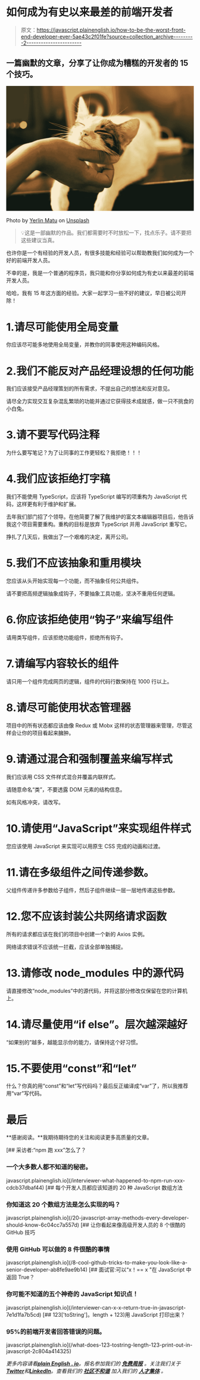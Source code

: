 # 如何成为有史以来最差的前端开发者

> 原文：<https://javascript.plainenglish.io/how-to-be-the-worst-front-end-developer-ever-5ae43c2f01fe?source=collection_archive---------2----------------------->

## 一篇幽默的文章，分享了让你成为糟糕的开发者的 15 个技巧。

![](img/5c76663192ee44b723d97d94bea94145.png)

Photo by [Yerlin Matu](https://unsplash.com/@yerlinmatu?utm_source=medium&utm_medium=referral) on [Unsplash](https://unsplash.com?utm_source=medium&utm_medium=referral)

> 💡这是一部幽默的作品。我们都需要时不时放松一下，找点乐子。请不要把这些建议当真。

也许你是一个有经验的开发人员，有很多技能和经验可以帮助教我们如何成为一个好的前端开发人员。

不幸的是，我是一个普通的程序员，我只能和你分享如何成为有史以来最差的前端开发人员。

哈哈，我有 15 年这方面的经验。大家一起学习一些不好的建议，早日被公司开除！

# 1.请尽可能使用全局变量

你应该尽可能多地使用全局变量，并教你的同事使用这种编码风格。

# 2.我们不能反对产品经理设想的任何功能

我们应该接受产品经理策划的所有需求，不提出自己的想法和反对意见。

请尽全力实现交互复杂混乱繁琐的功能并通过它获得技术成就感，做一只不挑食的小白兔。

# 3.请不要写代码注释

为什么要写笔记？为了让同事的工作更轻松？我拒绝！！！

# 4.我们应该拒绝打字稿

我们不能使用 TypeScript，应该将 TypeScript 编写的项重构为 JavaScript 代码，这样更有利于维护和扩展。

去年我们部门招了个领导。在他简要了解了我维护的富文本编辑器项目后，他告诉我这个项目需要重构。重构的目标是放弃 TypeScript 并用 JavaScript 重写它。

挣扎了几天后，我做出了一个艰难的决定，离开公司。

# 5.我们不应该抽象和重用模块

您应该从头开始实现每一个功能，而不抽象任何公共组件。

请不要把高频逻辑抽象成钩子，不要抽象工具功能，坚决不重用任何逻辑。

# 6.你应该拒绝使用“钩子”来编写组件

请用类写组件，应该拒绝功能组件，拒绝所有钩子。

# 7.请编写内容较长的组件

请只用一个组件完成网页的逻辑，组件的代码行数保持在 1000 行以上。

# 8.请尽可能使用状态管理器

项目中的所有状态都应该由像 Redux 或 Mobx 这样的状态管理器来管理，尽管这样会让你的项目看起来臃肿。

# 9.请通过混合和强制覆盖来编写样式

我们应该用 CSS 文件样式混合并覆盖内联样式。

请随意命名“类”，不要透露 DOM 元素的结构信息。

如有风格冲突，请改写。

# 10.请使用“JavaScript”来实现组件样式

您应该使用 JavaScript 来实现可以用原生 CSS 完成的动画和过渡。

# 11.请在多级组件之间传递参数。

父组件传递许多参数给子组件，然后子组件继续一层一层地传递这些参数。

# 12.您不应该封装公共网络请求函数

所有的请求都应该在我们的项目中创建一个新的 Axios 实例。

网络请求错误不应该统一拦截，应该全部单独捕捉。

# 13.请修改 node_modules 中的源代码

请直接修改“node_modules”中的源代码，并将这部分修改仅保留在您的计算机上。

# 14.请尽量使用“if else”。层次越深越好

“如果别的”越多，越能显示你的能力，请保持这个好习惯。

# 15.不要使用“const”和“let”

什么？你真的用“const”和“let”写代码吗？最后反正编译成“var”了，所以我推荐用“var”写代码。

# 最后

**感谢阅读。**我期待期待您的关注和阅读更多高质量的文章。

[](/interviewer-what-happened-to-npm-run-xxx-cdcb37dbaf44) [## 采访者:“npm 跑 xxx”怎么了？

### 一个大多数人都不知道的秘密。

javascript.plainenglish.io](/interviewer-what-happened-to-npm-run-xxx-cdcb37dbaf44) [](/20-javascript-array-methods-every-developer-should-know-6c04cc7a557d) [## 每个开发人员都应该知道的 20 种 JavaScript 数组方法

### 你知道这 20 个数组方法是怎么实现的吗？

javascript.plainenglish.io](/20-javascript-array-methods-every-developer-should-know-6c04cc7a557d) [](/8-cool-github-tricks-to-make-you-look-like-a-senior-developer-ab8fe9ae9b14) [## 让你看起来像高级开发人员的 8 个很酷的 GitHub 技巧

### 使用 GitHub 可以做的 8 件很酷的事情

javascript.plainenglish.io](/8-cool-github-tricks-to-make-you-look-like-a-senior-developer-ab8fe9ae9b14) [](/interviewer-can-x-x-return-true-in-javascript-7e1d1fa7b5cd) [## 面试官:可以“x！== x "在 JavaScript 中返回 True？

### 你可能不知道的五个神奇的 JavaScript 知识点！

javascript.plainenglish.io](/interviewer-can-x-x-return-true-in-javascript-7e1d1fa7b5cd) [](/what-does-123-tostring-length-123-print-out-in-javascript-2c804a414325) [## 123['toString']。length + 123)用 JavaScript 打印出来？

### 95%的前端开发者回答错误的问题。

javascript.plainenglish.io](/what-does-123-tostring-length-123-print-out-in-javascript-2c804a414325) 

*更多内容请看*[***plain English . io***](https://plainenglish.io/)*。报名参加我们的* [***免费周报***](http://newsletter.plainenglish.io/) *。关注我们关于*[***Twitter***](https://twitter.com/inPlainEngHQ)*和*[***LinkedIn***](https://www.linkedin.com/company/inplainenglish/)*。查看我们的* [***社区不和谐***](https://discord.gg/GtDtUAvyhW) *加入我们的* [***人才集体***](https://inplainenglish.pallet.com/talent/welcome) *。*